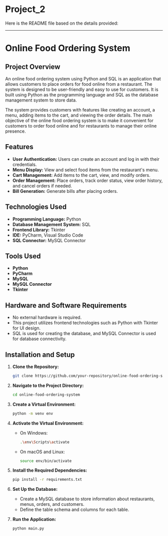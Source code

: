 # Project_2

Here is the README file based on the details provided:

---

# Online Food Ordering System

## Project Overview

An online food ordering system using Python and SQL is an application that allows customers to place orders for food online from a restaurant. The system is designed to be user-friendly and easy to use for customers. It is built using Python as the programming language and SQL as the database management system to store data.

The system provides customers with features like creating an account, a menu, adding items to the cart, and viewing the order details. The main objective of the online food ordering system is to make it convenient for customers to order food online and for restaurants to manage their online presence. 



## Features

- **User Authentication:** Users can create an account and log in with their credentials.
- **Menu Display:** View and select food items from the restaurant's menu.
- **Cart Management:** Add items to the cart, view, and modify orders.
- **Order Management:** Place orders, track order status, view order history, and cancel orders if needed.
- **Bill Generation:** Generate bills after placing orders.

## Technologies Used

- **Programming Language:** Python
- **Database Management System:** SQL
- **Frontend Library:** Tkinter
- **IDE:** PyCharm, Visual Studio Code
- **SQL Connector:** MySQL Connector

## Tools Used

- **Python**
- **PyCharm**
- **MySQL**
- **MySQL Connector**
- **Tkinter**

## Hardware and Software Requirements

- No external hardware is required.
- This project utilizes frontend technologies such as Python with Tkinter for UI design.
- SQL is used for creating the database, and MySQL Connector is used for database connectivity.

## Installation and Setup

1. **Clone the Repository:**
   ```bash
   git clone https://github.com/your-repository/online-food-ordering-system.git
   ```

2. **Navigate to the Project Directory:**
   ```bash
   cd online-food-ordering-system
   ```

3. **Create a Virtual Environment:**
   ```bash
   python -m venv env
   ```

4. **Activate the Virtual Environment:**
   - On Windows:
     ```bash
     .\env\Scripts\activate
     ```
   - On macOS and Linux:
     ```bash
     source env/bin/activate
     ```

5. **Install the Required Dependencies:**
   ```bash
   pip install -r requirements.txt
   ```

6. **Set Up the Database:**
   - Create a MySQL database to store information about restaurants, menus, orders, and customers.
   - Define the table schema and columns for each table.

7. **Run the Application:**
   ```bash
   python main.py
   ```


